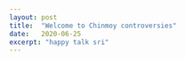 ```yaml
---
layout: post
title:  "Welcome to Chinmoy controversies"
date:   2020-06-25
excerpt: "happy talk sri"
---
```

